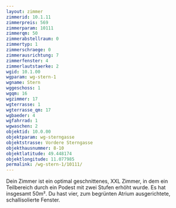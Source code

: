 ```yaml
---
layout: zimmer
zimmerid: 10.1.11
zimmerpreis: 569
zimmerparam: 10111
zimmerqm: 50
zimmerabstellraum: 0
zimmertyp: 1
zimmerschraege: 0
zimmerausrichtung: 7
zimmerfenster: 4
zimmerlautstaerke: 2
wgid: 10.1.00
wgparam: wg-stern-1
wgname: Stern
wggeschoss: 1
wgqm: 16
wgzimmer: 17
wgterrasse: 1
wgterrasse_qm: 17
wgbaeder: 4
wgfahrrad: 1
wgwaschen: 2
objektid: 10.0.00
objektparam: wg-sterngasse
objektstrasse: Vordere Sterngasse
objekthausnummer: 8-10
objektlatitude: 49.448174
objektlongitude: 11.077985
permalink: /wg-stern-1/10111/
---
```

Dein Zimmer ist ein optimal geschnittenes, XXL Zimmer, in dem ein Teilbereich durch ein Podest mit zwei Stufen erhöht wurde. Es hat insgesamt 50m². Du hast vier, zum begrünten Atrium ausgerichtete, schallisolierte Fenster. 
